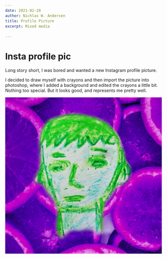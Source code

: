 ```yaml
---
date: 2021-02-28
author: Nichlas W. Andersen
title: Profile Picture
excerpt: Mixed media

---
```

# Insta profile pic

Long story short, I was bored and wanted a new Instagram profile picture.

I decided to draw myself with crayons and then import the picture into photoshop, where I added a background and edited the crayons a little bit. Nothing too special. But it looks good, and represents me pretty well.

![](/uploads/final.png)